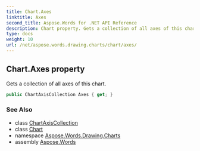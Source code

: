 ```yaml
---
title: Chart.Axes
linktitle: Axes
second_title: Aspose.Words for .NET API Reference
description: Chart property. Gets a collection of all axes of this chart in C#.
type: docs
weight: 10
url: /net/aspose.words.drawing.charts/chart/axes/
---
```

## Chart.Axes property

Gets a collection of all axes of this chart.

```csharp
public ChartAxisCollection Axes { get; }
```

### See Also

* class [ChartAxisCollection](../../chartaxiscollection/)
* class [Chart](../)
* namespace [Aspose.Words.Drawing.Charts](../../chart/)
* assembly [Aspose.Words](../../../)
